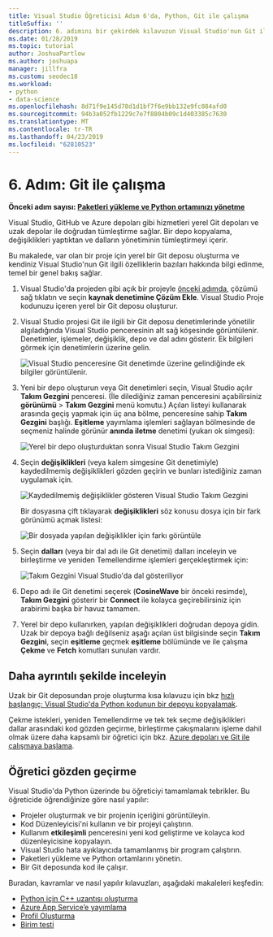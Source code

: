 ```yaml
---
title: Visual Studio Öğreticisi Adım 6'da, Python, Git ile çalışma
titleSuffix: ''
description: 6. adımını bir çekirdek kılavuzun Visual Studio'nun Git ile ilgili özellikleri kapsayan Visual Studio'da Python.
ms.date: 01/28/2019
ms.topic: tutorial
author: JoshuaPartlow
ms.author: joshuapa
manager: jillfra
ms.custom: seodec18
ms.workload:
- python
- data-science
ms.openlocfilehash: 8d71f9e145d78d1d1bf7f6e9bb132e9fc084afd0
ms.sourcegitcommit: 94b3a052fb1229c7e7f8804b09c1d403385c7630
ms.translationtype: MT
ms.contentlocale: tr-TR
ms.lasthandoff: 04/23/2019
ms.locfileid: "62810523"
---
```

# <a name="step-6-work-with-git"></a>6. Adım: Git ile çalışma

**Önceki adım sayısı: [Paketleri yükleme ve Python ortamınızı yönetme](tutorial-working-with-python-in-visual-studio-step-05-installing-packages.md)**

Visual Studio, GitHub ve Azure depoları gibi hizmetleri yerel Git depoları ve uzak depolar ile doğrudan tümleştirme sağlar. Bir depo kopyalama, değişiklikleri yaptıktan ve dalların yönetiminin tümleştirmeyi içerir.

Bu makalede, var olan bir proje için yerel bir Git deposu oluşturma ve kendiniz Visual Studio'nun Git ilgili özelliklerin bazıları hakkında bilgi edinme, temel bir genel bakış sağlar.

1. Visual Studio'da projeden gibi açık bir projeyle [önceki adımda](tutorial-working-with-python-in-visual-studio-step-05-installing-packages.md), çözümü sağ tıklatın ve seçin **kaynak denetimine Çözüm Ekle**. Visual Studio Proje kodunuzu içeren yerel bir Git deposu oluşturur.

1. Visual Studio projesi Git ile ilgili bir Git deposu denetimlerinde yönetilir algıladığında Visual Studio penceresinin alt sağ köşesinde görüntülenir. Denetimler, işlemeler, değişiklik, depo ve dal adını gösterir. Ek bilgileri görmek için denetimlerin üzerine gelin.

    ![Visual Studio penceresine Git denetimde üzerine gelindiğinde ek bilgiler görüntülenir.](media/working-with-git-01.png)

1. Yeni bir depo oluşturun veya Git denetimleri seçin, Visual Studio açılır **Takım Gezgini** penceresi. (İle dilediğiniz zaman penceresini açabilirsiniz **görünümü** > **Takım Gezgini** menü komutu.) Açılan listeyi kullanarak arasında geçiş yapmak için üç ana bölme, penceresine sahip **Takım Gezgini** başlığı. **Eşitleme** yayımlama işlemleri sağlayan bölmesinde de seçmeniz halinde görünür **anında iletme** denetimi (yukarı ok simgesi):

    ![Yerel bir depo oluşturduktan sonra Visual Studio Takım Gezgini](media/working-with-git-02.png)

1. Seçin **değişiklikleri** (veya kalem simgesine Git denetimiyle) kaydedilmemiş değişiklikleri gözden geçirin ve bunları istediğiniz zaman uygulamak için.

    ![Kaydedilmemiş değişiklikler gösteren Visual Studio Takım Gezgini](media/working-with-git-03.png)

    Bir dosyasına çift tıklayarak **değişiklikleri** söz konusu dosya için bir fark görünümü açmak listesi:

    ![Bir dosyada yapılan değişiklikler için farkı görüntüle](media/working-with-git-05.png)

1. Seçin **dalları** (veya bir dal adı ile Git denetimi) dalları inceleyin ve birleştirme ve yeniden Temellendirme işlemleri gerçekleştirmek için:

    ![Takım Gezgini Visual Studio'da dal gösteriliyor](media/working-with-git-04.png)

1. Depo adı ile Git denetimi seçerek (**CosineWave** bir önceki resimde), **Takım Gezgini** gösterir bir **Connect** ile kolayca geçirebilirsiniz için arabirimi başka bir havuz tamamen.

1. Yerel bir depo kullanırken, yapılan değişiklikleri doğrudan depoya gidin. Uzak bir depoya bağlı değilseniz aşağı açılan üst bilgisinde seçin **Takım Gezgini**, seçin **eşitleme** geçmek **eşitleme** bölümünde ve ile çalışma **Çekme** ve **Fetch** komutları sunulan vardır.

## <a name="go-deeper"></a>Daha ayrıntılı şekilde inceleyin

Uzak bir Git deposundan proje oluşturma kısa kılavuzu için bkz [hızlı başlangıç: Visual Studio'da Python kodunun bir depoyu kopyalamak](quickstart-03-python-in-visual-studio-project-from-repository.md).

Çekme istekleri, yeniden Temellendirme ve tek tek seçme değişiklikleri dallar arasındaki kod gözden geçirme, birleştirme çakışmalarını işleme dahil olmak üzere daha kapsamlı bir öğretici için bkz. [Azure depoları ve Git ile çalışmaya başlama](/azure/devops/repos/git/gitquickstart?toc=/visualstudio/version-control/toc.json&bc=/azure/devops/repos/git/breadcrumb/vc/toc.json&view=vsts&tabs=visual-studio).

## <a name="tutorial-review"></a>Öğretici gözden geçirme

Visual Studio'da Python üzerinde bu öğreticiyi tamamlamak tebrikler. Bu öğreticide öğrendiğinize göre nasıl yapılır:

- Projeler oluşturmak ve bir projenin içeriğini görüntüleyin.
- Kod Düzenleyicisi'ni kullanın ve bir projeyi çalıştırın.
- Kullanım **etkileşimli** penceresini yeni kod geliştirme ve kolayca kod düzenleyicisine kopyalayın.
- Visual Studio hata ayıklayıcıda tamamlanmış bir program çalıştırın.
- Paketleri yükleme ve Python ortamlarını yönetin.
- Bir Git deposunda kod ile çalışır.

Buradan, kavramlar ve nasıl yapılır kılavuzları, aşağıdaki makaleleri keşfedin:

- [Python için C++ uzantısı oluşturma](working-with-c-cpp-python-in-visual-studio.md)
- [Azure App Service’e yayımlama](publishing-python-web-applications-to-azure-from-visual-studio.md)
- [Profil Oluşturma](profiling-python-code-in-visual-studio.md)
- [Birim testi](unit-testing-python-in-visual-studio.md)
